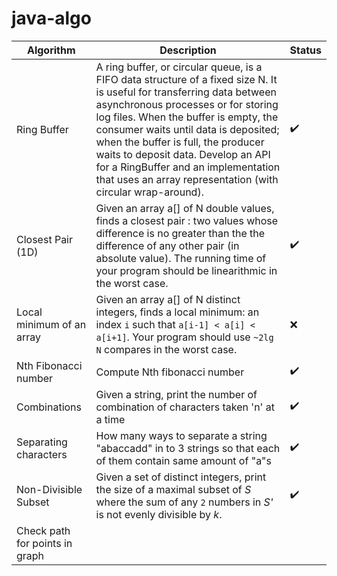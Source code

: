 # java-algo

| Algorithm | Description | Status |
| --------- | ----------- | ------ |
| Ring Buffer | A ring buffer, or circular queue, is a FIFO data structure of a fixed size N. It is useful for transferring data between asynchronous processes or for storing log files. When the buffer is empty, the consumer waits until data is deposited; when the buffer is full, the producer waits to deposit data. Develop an API for a RingBuffer and an implementation that uses an array representation (with circular wrap-around). | :heavy_check_mark: | 
| Closest Pair (1D) | Given an array a[] of N double values, finds a closest pair : two values whose difference is no greater than the the difference of any other pair (in absolute value). The running time of your program should be linearithmic in the worst case. | :heavy_check_mark: |
| Local minimum of an array | Given an array a[] of N distinct integers, finds a local minimum: an index `i` such that `a[i-1] < a[i] < a[i+1]`. Your program should use `~2lg N` compares in the worst case. | :x: |
| Nth Fibonacci number | Compute Nth fibonacci number | :heavy_check_mark: |
| Combinations | Given a string, print the number of combination of characters taken 'n' at a time | :heavy_check_mark: |
| Separating characters | How many ways to separate a string "abaccadd" in to  3 strings so that each of them contain same amount of "a"s | :heavy_check_mark: |
| Non-Divisible Subset | Given a set of distinct integers, print the size of a maximal subset of _S_ where the sum of any `2` numbers in _S'_ is not evenly divisible by _k_. | :heavy_check_mark: |
| Check path for points in graph | | 
